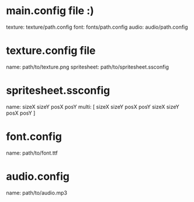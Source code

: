 # main.config file :)
texture: texture/path.config
font: fonts/path.config
audio: audio/path.config

# texture.config file
name: path/to/texture.png
spritesheet: path/to/spritesheet.ssconfig

  # spritesheet.ssconfig
  name: sizeX sizeY posX posY
  multi: [
    sizeX sizeY posX posY
    sizeX sizeY posX posY
  ]

# font.config
name: path/to/font.ttf

# audio.config
name: path/to/audio.mp3